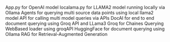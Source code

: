 App.py for OpenAI model
localama.py for LLAMA2 model running locally via Ollama
Agents for querying multi source data points using local llama2 model
API for calling multi model queries via APIs
DocAI for end to end document querying using Groq API and LLama3
Groq for Chaines Querying WebBased loader using groqAPI
HuggingFace for document querying using Ollama
RAG for Retrieval-Augmented Generation
